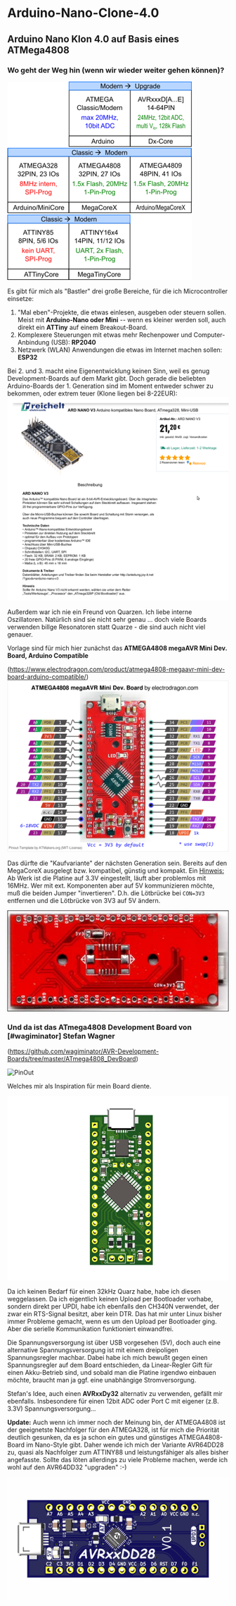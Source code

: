 # Arduino-Nano-Clone-4.0
## Arduino Nano Klon 4.0 auf Basis eines ATMega4808

### Wo geht der Weg hin (wenn wir wieder weiter gehen können)?

![Entwicklung](./images/ClassicModern.png)

Es gibt für mich als "Bastler" drei große Bereiche, für die ich Microcontroller einsetze:
1. "Mal eben"-Projekte, die etwas einlesen, ausgeben oder steuern sollen. Meist mit **Arduino-Nano oder Mini** -- wenn es kleiner werden soll, auch direkt ein **ATTiny** auf einem Breakout-Board.
2. Komplexere Steuerungen mit etwas mehr Rechenpower und Computer-Anbindung (USB): **RP2040**
3. Netzwerk (WLAN) Anwendungen die etwas im Internet machen sollen: **ESP32**

Bei 2. und 3. macht eine Eigenentwicklung keinen Sinn, weil es genug Development-Boards auf dem Markt gibt. Doch gerade die beliebten Arduino-Boards der 1. Generation sind im Moment entweder schwer zu bekommen, oder extrem teuer (Klone liegen bei 8-22EUR):
<img src="./images/atmega328.png" width="800">

Außerdem war ich nie ein Freund von Quarzen. Ich liebe interne Oszillatoren. Natürlich sind sie nicht sehr genau ... doch viele Boards verwenden billge Resonatoren statt Quarze - die sind auch nicht viel genauer.

Vorlage sind für mich hier zunächst das **ATMEGA4808 megaAVR Mini Dev. Board, Arduino Compatible**

(https://www.electrodragon.com/product/atmega4808-megaavr-mini-dev-board-arduino-compatible/)
<img src="./images/ED-m4808.png" width="800">

Das dürfte die "Kaufvariante" der nächsten Generation sein. Bereits auf den MegaCoreX ausgelegt bzw. kompatibel, günstig und kompakt.
Ein <ins>Hinweis:</ins> Ab Werk ist die Platine auf 3.3V eingestellt, läuft aber problemlos mit 16MHz. Wer mit ext. Komponenten aber auf 5V kommunizieren möchte,
muß die beiden Jumper "invertieren". D.h. die Lötbrücke bei `CON=3V3` entfernen und die Lötbrücke von 3V3 auf 5V ändern.

![ATMEGA4808 Rückseite](./images/EDm4808_back.jpg)

### Und da ist das **ATmega4808 Development Board** von [#wagiminator] Stefan Wagner 

(https://github.com/wagiminator/AVR-Development-Boards/tree/master/ATmega4808_DevBoard)

![PinOut](https://raw.githubusercontent.com/wagiminator/AVR-Development-Boards/master/ATmega4808_DevBoard/documentation/ATmega4808_DevBoard_pinout.png)

Welches mir als Inspiration für mein Board diente.

![Arduino-Nano-Clone-4.0](./images/m4808.png)

Da ich keinen Bedarf für einen 32kHz Quarz habe, habe ich diesen weggelassen. Da ich eigentlich keinen Upload per Bootloader vorhabe, sondern direkt per UPDI, habe ich ebenfalls den CH340N verwendet, der zwar ein RTS-Signal besitzt, aber kein DTR. Das hat mir unter Linux bisher immer Probleme gemacht, wenn es um den Upload per Bootloader ging. Aber die serielle Kommunikation funktioniert einwandfrei.

Die Spannungsversorgung ist über USB vorgesehen (5V), doch auch eine alternative Spannungsversorgung ist mit einem dreipoligen Spannungsregler machbar. Dabei habe ich mich bewußt gegen einen Spannungsregler auf dem Board entschieden, da Linear-Regler Gift für einen Akku-Betrieb sind, und sobald man die Platine irgendwo einbauen möchte, braucht man ja ggf. eine unabhängige Stromversorgung.

Stefan's Idee, auch einen **AVRxxDy32** alternativ zu verwenden, gefällt mir ebenfalls. Insbesondere für einen 12bit ADC oder Port C mit eigener (z.B. 3.3V) Spannungsversorgung...

**Update:** Auch wenn ich immer noch der Meinung bin, der ATMEGA4808 ist der geeignetste Nachfolger für den ATMEGA328, ist für mich die Priorität deutlich gesunken, da es ja schon ein gutes und günstiges ATMEGA4808-Board im Nano-Style gibt.
Daher wende ich mich der Variante AVR64DD28 zu, quasi als Nachfolger zum ATTINY88 und leistungsfähiger als alles bisher angefasste. Sollte das löten allerdings zu viele Probleme machen, werde ich wohl auf den AVR64DD32 "upgraden" :-)

![AVRxxDD28 - erster Versuch!](./images/AVRXXDD28.png)

